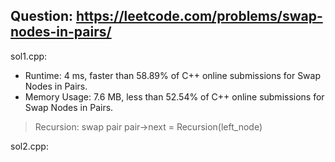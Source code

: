## Question: https://leetcode.com/problems/swap-nodes-in-pairs/

sol1.cpp:

* Runtime: 4 ms, faster than 58.89% of C++ online submissions for Swap Nodes in Pairs.
* Memory Usage: 7.6 MB, less than 52.54% of C++ online submissions for Swap Nodes in Pairs.

>Recursion:
    swap pair
    pair->next = Recursion(left_node)

sol2.cpp:

